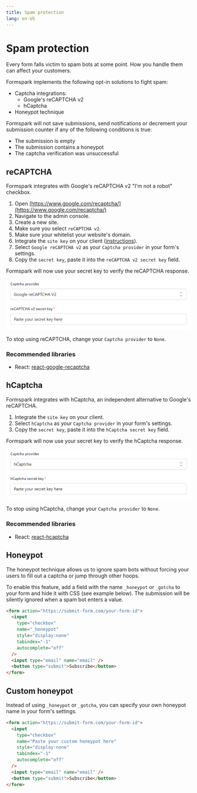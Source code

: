 ```yaml
---
title: Spam protection
lang: en-US
---
```


# Spam protection

Every form falls victim to spam bots at some point. How you handle them can affect your customers.

Formspark implements the following opt-in solutions to fight spam:

- Captcha integrations:
  - Google's reCAPTCHA v2
  - hCaptcha
- Honeypot technique

Formspark will not save submissions, send notifications or decrement your submission counter if any of the following conditions is true:

- The submission is empty
- The submission contains a honeypot
- The captcha verification was unsuccessful

## reCAPTCHA

Formspark integrates with Google's reCAPTCHA v2 "I'm not a robot" checkbox.

1. Open [https://www.google.com/recaptcha/](https://www.google.com/recaptcha/)
2. Navigate to the admin console.
3. Create a new site.
4. Make sure you select `reCAPTCHA v2`.
5. Make sure your whitelist your website's domain.
6. Integrate the `site key` on your client ([instructions](https://developers.google.com/recaptcha/docs/display)).
7. Select `Google reCAPTCHA v2` as your `Captcha provider` in your form's settings.
8. Copy the `secret key`, paste it into the `reCAPTCHA v2 secret key` field.

Formspark will now use your secret key to verify the reCAPTCHA response.

![reCAPTCHA](../.vuepress/public/recaptcha.png)

To stop using reCAPTCHA, change your `Captcha provider` to `None`.

### Recommended libraries

- React: [react-google-recaptcha](https://github.com/dozoisch/react-google-recaptcha)

## hCaptcha

Formspark integrates with hCaptcha, an independent alternative to Google's reCAPTCHA.

1. Integrate the `site key` on your client.
2. Select `hCaptcha` as your `Captcha provider` in your form's settings.
3. Copy the `secret key`, paste it into the `hCaptcha secret key` field.

Formspark will now use your secret key to verify the hCaptcha response.

![hCaptcha](../.vuepress/public/hcaptcha.png)

To stop using hCaptcha, change your `Captcha provider` to `None`.

### Recommended libraries

- React: [react-hcaptcha](https://github.com/hCaptcha/react-hcaptcha)

## Honeypot

The honeypot technique allows us to ignore spam bots without forcing your users to fill out a captcha or jump through other hoops.

To enable this feature, add a field with the name `_honeypot` or `_gotcha` to your form and hide it with CSS (see example below). The submission will be silently ignored when a spam bot enters a value.

```html
<form action="https://submit-form.com/your-form-id">
  <input
    type="checkbox"
    name="_honeypot"
    style="display:none"
    tabindex="-1"
    autocomplete="off"
  />
  <input type="email" name="email" />
  <button type="submit">Subscribe</button>
</form>
```

## Custom honeypot

Instead of using `_honeypot` or `_gotcha`, you can specify your own honeypot name in your form's settings.

```html
<form action="https://submit-form.com/your-form-id">
  <input
    type="checkbox"
    name="Paste your custom honeypot here"
    style="display:none"
    tabindex="-1"
    autocomplete="off"
  />
  <input type="email" name="email" />
  <button type="submit">Subscribe</button>
</form>
```
